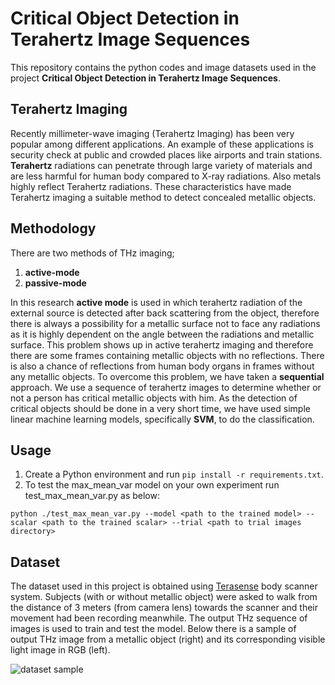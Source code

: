 # Critical Object Detection in Terahertz Image Sequences
This repository contains the python codes and image datasets used in the project **Critical Object Detection in Terahertz Image Sequences**. 

## Terahertz Imaging
Recently millimeter-wave imaging (Terahertz Imaging) has been very popular among different applications. An example of these applications is security check at public and crowded places like airports and train stations.
**Terahertz** radiations can penetrate through large variety of materials and are less harmful for human body compared to X-ray radiations. Also metals highly reflect Terahertz radiations. These characteristics have made Terahertz imaging a suitable method to detect concealed metallic objects. 

## Methodology
There are two methods of THz imaging; 
  1. **active-mode**
  2. **passive-mode**

In this research **active mode** is used in which terahertz radiation of the external source is detected after back scattering from the object, therefore there is always a possibility for a metallic surface not to face any radiations as it is highly dependent on the angle between the radiations and metallic surface. This problem shows up in active terahertz imaging and therefore there are some frames containing metallic objects with no reflections. There is also a chance of reflections from human body organs in frames without any metallic objects.
To overcome this problem, we have taken a **sequential** approach. We use a sequence of terahertz images to determine whether or not a person has critical metallic objects with him. As the detection of critical objects should be done in a very short time, we have used simple linear machine learning models, specifically **SVM**, to do the classification.

## Usage
1. Create a Python environment and run `pip install -r requirements.txt`.
2. To test the max_mean_var model on your own experiment run test_max_mean_var.py as below:
```
python ./test_max_mean_var.py --model <path to the trained model> --scalar <path to the trained scalar> --trial <path to trial images directory>

```

## Dataset
The dataset used in this project is obtained using [Terasense](https://terasense.com/) body scanner system. Subjects (with or without metallic object) were asked to walk from the distance of 3 meters (from camera lens) towards the scanner and their movement had been recording meanwhile. The output THz sequence of images is used to train and test the model.
Below there is a sample of output THz image from a metallic object (right) and its corresponding visible light image in RGB (left). 

![dataset sample](https://github.com/YasiHaghi75/Thz/blob/master/md_images/dataset1.png?raw=true)
